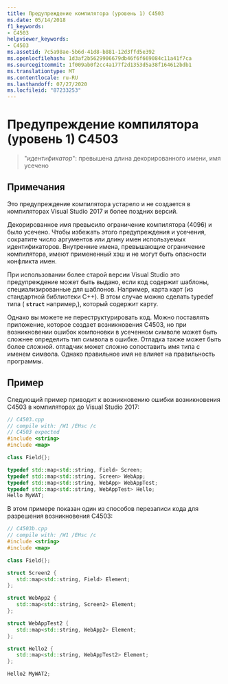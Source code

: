```yaml
---
title: Предупреждение компилятора (уровень 1) C4503
ms.date: 05/14/2018
f1_keywords:
- C4503
helpviewer_keywords:
- C4503
ms.assetid: 7c5a98ae-5b6d-41d8-b881-12d3ffd5e392
ms.openlocfilehash: 1d3af2b5629906679db46f6f669084c11a41f7ca
ms.sourcegitcommit: 1f009ab0f2cc4a177f2d1353d5a38f164612bdb1
ms.translationtype: MT
ms.contentlocale: ru-RU
ms.lasthandoff: 07/27/2020
ms.locfileid: "87233253"
---
```

# <a name="compiler-warning-level-1-c4503"></a>Предупреждение компилятора (уровень 1) C4503

> "*идентификатор*": превышена длина декорированного имени, имя усечено

## <a name="remarks"></a>Примечания

Это предупреждение компилятора устарело и не создается в компиляторах Visual Studio 2017 и более поздних версий.

Декорированное имя превысило ограничение компилятора (4096) и было усечено. Чтобы избежать этого предупреждения и усечения, сократите число аргументов или длину имен используемых идентификаторов. Внутренние имена, превышающие ограничение компилятора, имеют примененный хэш и не могут быть опасности конфликта имен.

При использовании более старой версии Visual Studio это предупреждение может быть выдано, если код содержит шаблоны, специализированные для шаблонов. Например, карта карт (из стандартной библиотеки C++). В этом случае можно сделать typedef типа ( **`struct`** например,), который содержит карту.

Однако вы можете не переструктурировать код.  Можно поставлять приложение, которое создает возникновения C4503, но при возникновении ошибок компоновки в усеченном символе может быть сложнее определить тип символа в ошибке. Отладка также может быть более сложной. отладчик может сложно сопоставить имя типа с именем символа. Однако правильное имя не влияет на правильность программы.

## <a name="example"></a>Пример

Следующий пример приводит к возникновению ошибки возникновения C4503 в компиляторах до Visual Studio 2017:

```cpp
// C4503.cpp
// compile with: /W1 /EHsc /c
// C4503 expected
#include <string>
#include <map>

class Field{};

typedef std::map<std::string, Field> Screen;
typedef std::map<std::string, Screen> WebApp;
typedef std::map<std::string, WebApp> WebAppTest;
typedef std::map<std::string, WebAppTest> Hello;
Hello MyWAT;
```

В этом примере показан один из способов перезаписи кода для разрешения возникновения C4503:

```cpp
// C4503b.cpp
// compile with: /W1 /EHsc /c
#include <string>
#include <map>

class Field{};

struct Screen2 {
   std::map<std::string, Field> Element;
};

struct WebApp2 {
   std::map<std::string, Screen2> Element;
};

struct WebAppTest2 {
   std::map<std::string, WebApp2> Element;
};

struct Hello2 {
   std::map<std::string, WebAppTest2> Element;
};

Hello2 MyWAT2;
```
